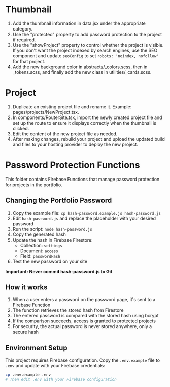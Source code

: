 <!-- How to add a new project -->

# Thumbnail

1. Add the thumbnail information in data.jsx under the appropriate category.
2. Use the "protected" property to add password protection to the project if required.
3. Use the "showProject" property to control whether the project is visible. If you don’t want the project indexed by search engines, use the SEO component and update `seoConfig` to set `robots: 'noindex, nofollow'` for that project.
4. Add the new background color in abstracts/\_colors.scss, then in \_tokens.scss, and finally add the new class in utilities/\_cards.scss.

# Project

1. Duplicate an existing project file and rename it. Example: pages/projects/NewProject.tsx.
2. In components/RouterSite.tsx, import the newly created project file and set up the route to ensure it displays correctly when the thumbnail is clicked.
3. Edit the content of the new project file as needed.
4. After making changes, rebuild your project and upload the updated build and files to your hosting provider to deploy the new project.

# Password Protection Functions

This folder contains Firebase Functions that manage password protection for projects in the portfolio.

## Changing the Portfolio Password

1. Copy the example file: `cp hash-password.example.js hash-password.js`
2. Edit `hash-password.js` and replace the placeholder with your desired password
3. Run the script: `node hash-password.js`
4. Copy the generated hash
5. Update the hash in Firebase Firestore:
    - Collection: `settings`
    - Document: `access`
    - Field: `passwordHash`
6. Test the new password on your site

**Important: Never commit hash-password.js to Git**

## How it works

1. When a user enters a password on the password page, it's sent to a Firebase Function
2. The function retrieves the stored hash from Firestore
3. The entered password is compared with the stored hash using bcrypt
4. If the comparison succeeds, access is granted to protected projects
5. For security, the actual password is never stored anywhere, only a secure hash

## Environment Setup

This project requires Firebase configuration. Copy the `.env.example` file to `.env` and update with your Firebase credentials:

```bash
cp .env.example .env
# Then edit .env with your Firebase configuration
```
